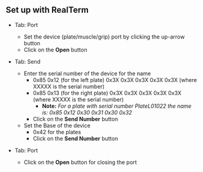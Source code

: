 ## Set up with RealTerm

- Tab: Port
	- Set the device (plate/muscle/grip) port by clicking the up-arrow button
	- Click on the **Open** button
	
- Tab: Send
	- Enter the serial number of the device for the name
		- 0x85 0x12 (for the left plate) 0x3X 0x3X 0x3X 0x3X 0x3X (where XXXXX is the serial number)
		- 0x85 0x13 (for the right plate) 0x3X 0x3X 0x3X 0x3X 0x3X (where XXXXX is the serial number)
			- **Note:** _For a plate with serial number PlateL01022 the name is: 0x85 0x12 0x30 0x31 0x30 0x32_	
		- Click on the **Send Number** button	
	- Set the Base of the device 
		- 0x42 for the plates
		- Click on the **Send Number** button
		
- Tab: Port
	- Click on the **Open** button for closing the port
